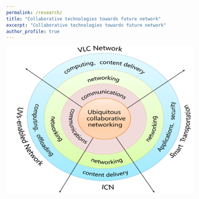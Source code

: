 ```yaml
---
permalink: /research/
title: "Collaborative technologies towards future network"
excerpt: "Collaborative technologies towards future network"
author_profile: true
---
```


<img src="/images/framework.png" height="400" width="590">


